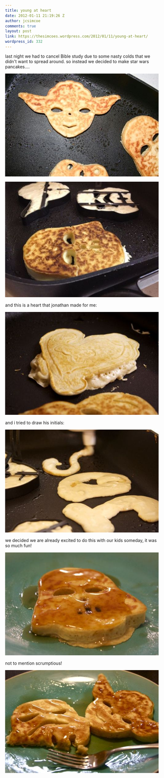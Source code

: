 ```yaml
---
title: young at heart
date: 2012-01-11 21:19:26 Z
author: jcsimcoe
comments: true
layout: post
link: https://thesimcoes.wordpress.com/2012/01/11/young-at-heart/
wordpress_id: 332
---
```


last night we had to cancel Bible study due to some nasty colds that we didn't want to spread around. so instead we decided to make star wars pancakes….




![](/public/assets/tumblr_lxnjwcMyLi1qb8l8q.jpg)




![](/public/assets/tumblr_lxnjy3v1QD1qb8l8q.jpg)




and this is a heart that jonathan made for me:




![](/public/assets/tumblr_lxnk33P2Q41qb8l8q.jpg)




and i tried to draw his initials:




![](/public/assets/tumblr_lxnk4mRsDD1qb8l8q.jpg)




we decided we are already excited to do this with our kids someday, it was so much fun!




![](/public/assets/tumblr_lxnk95jBMB1qb8l8q.jpg)




not to mention scrumptious!




![](/public/assets/tumblr_lxnkaf5up11qb8l8q.jpg)
